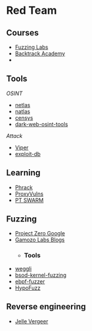 # Red Team

## Courses
* [Fuzzing Labs](https://academy.fuzzinglabs.com/)
* [Backtrack Academy](https://backtrackacademy.com/)
* 

## Tools
*OSINT*
* [netlas](https://netlas.io/)
* [natlas](https://natlas.io/)
* [censys](https://censys.io/)
* [dark-web-osint-tools](https://github.com/apurvsinghgautam/dark-web-osint-tools)

*Attack*
* [Viper](https://github.com/FunnyWolf/Viper)
* [exploit-db](https://www.exploit-db.com/)

## Learning
* [Phrack](http://phrack.org/)
* [ProxyVulns](https://github.com/hosch3n/ProxyVulns)
* [PT SWARM](https://swarm.ptsecurity.com/)

## Fuzzing
* [Project Zero Google](https://googleprojectzero.blogspot.com/)
* [Gamozo Labs Blogs](https://gamozolabs.github.io/)
  * ### Tools
* [weggli](https://github.com/googleprojectzero/weggli)
* [bsod-kernel-fuzzing](https://github.com/0xf4b1/bsod-kernel-fuzzing)
* [ebpf-fuzzer](https://github.com/snorez/ebpf-fuzzer)
* [HypoFuzz](https://hypofuzz.com/)

## Reverse engineering
* [Jelle Vergeer](https://jellevergeer.com/)
